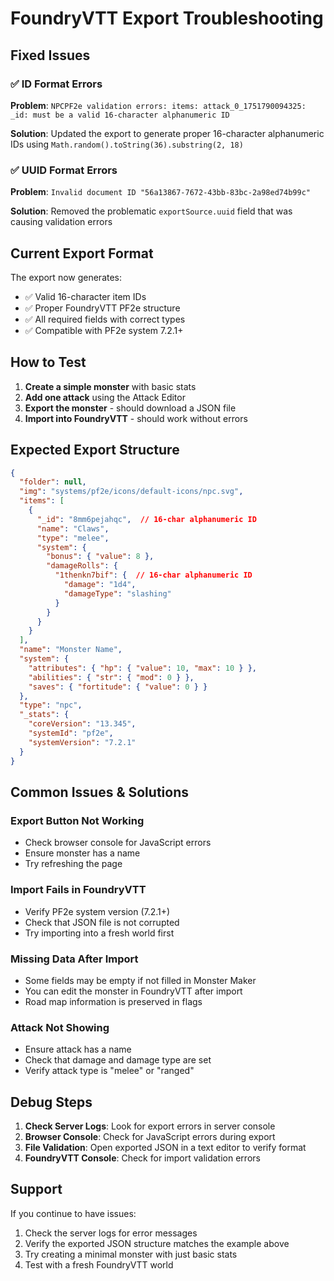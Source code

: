# FoundryVTT Export Troubleshooting

## Fixed Issues

### ✅ ID Format Errors
**Problem**: `NPCPF2e validation errors: items: attack_0_1751790094325: _id: must be a valid 16-character alphanumeric ID`

**Solution**: Updated the export to generate proper 16-character alphanumeric IDs using `Math.random().toString(36).substring(2, 18)`

### ✅ UUID Format Errors  
**Problem**: `Invalid document ID "56a13867-7672-43bb-83bc-2a98ed74b99c"`

**Solution**: Removed the problematic `exportSource.uuid` field that was causing validation errors

## Current Export Format

The export now generates:
- ✅ Valid 16-character item IDs
- ✅ Proper FoundryVTT PF2e structure
- ✅ All required fields with correct types
- ✅ Compatible with PF2e system 7.2.1+

## How to Test

1. **Create a simple monster** with basic stats
2. **Add one attack** using the Attack Editor
3. **Export the monster** - should download a JSON file
4. **Import into FoundryVTT** - should work without errors

## Expected Export Structure

```json
{
  "folder": null,
  "img": "systems/pf2e/icons/default-icons/npc.svg",
  "items": [
    {
      "_id": "8mm6pejahqc",  // 16-char alphanumeric ID
      "name": "Claws",
      "type": "melee",
      "system": {
        "bonus": { "value": 8 },
        "damageRolls": {
          "1thenkn7bif": {  // 16-char alphanumeric ID
            "damage": "1d4",
            "damageType": "slashing"
          }
        }
      }
    }
  ],
  "name": "Monster Name",
  "system": {
    "attributes": { "hp": { "value": 10, "max": 10 } },
    "abilities": { "str": { "mod": 0 } },
    "saves": { "fortitude": { "value": 0 } }
  },
  "type": "npc",
  "_stats": {
    "coreVersion": "13.345",
    "systemId": "pf2e",
    "systemVersion": "7.2.1"
  }
}
```

## Common Issues & Solutions

### Export Button Not Working
- Check browser console for JavaScript errors
- Ensure monster has a name
- Try refreshing the page

### Import Fails in FoundryVTT
- Verify PF2e system version (7.2.1+)
- Check that JSON file is not corrupted
- Try importing into a fresh world first

### Missing Data After Import
- Some fields may be empty if not filled in Monster Maker
- You can edit the monster in FoundryVTT after import
- Road map information is preserved in flags

### Attack Not Showing
- Ensure attack has a name
- Check that damage and damage type are set
- Verify attack type is "melee" or "ranged"

## Debug Steps

1. **Check Server Logs**: Look for export errors in server console
2. **Browser Console**: Check for JavaScript errors during export
3. **File Validation**: Open exported JSON in a text editor to verify format
4. **FoundryVTT Console**: Check for import validation errors

## Support

If you continue to have issues:
1. Check the server logs for error messages
2. Verify the exported JSON structure matches the example above
3. Try creating a minimal monster with just basic stats
4. Test with a fresh FoundryVTT world 